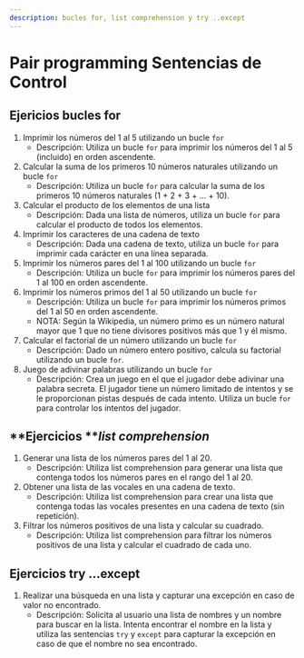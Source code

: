 ```yaml
---
description: bucles for, list comprehension y try ..except
---
```


# Pair programming Sentencias de Control

## **Ejericios bucles for**

1. Imprimir los números del 1 al 5 utilizando un bucle `for`
   * Descripción: Utiliza un bucle `for` para imprimir los números del 1 al 5 (incluido) en orden ascendente.
2. Calcular la suma de los primeros 10 números naturales utilizando un bucle `for`
   * Descripción: Utiliza un bucle `for` para calcular la suma de los primeros 10 números naturales (1 + 2 + 3 + ... + 10).
3. Calcular el producto de los elementos de una lista
   * Descripción: Dada una lista de números, utiliza un bucle `for` para calcular el producto de todos los elementos.
4. Imprimir los caracteres de una cadena de texto
   * Descripción: Dada una cadena de texto, utiliza un bucle `for` para imprimir cada carácter en una línea separada.
5. Imprimir los números pares del 1 al 100 utilizando un bucle `for`
   * Descripción: Utiliza un bucle `for` para imprimir los números pares del 1 al 100 en orden ascendente.
6. Imprimir los números primos del 1 al 50 utilizando un bucle `for`
   * Descripción: Utiliza un bucle `for` para imprimir los números primos del 1 al 50 en orden ascendente.
   * NOTA: Según la Wikipedia, un número primo es un número natural mayor que 1 que no tiene divisores positivos más que 1 y él mismo.
7. Calcular el factorial de un número utilizando un bucle `for`
   * Descripción: Dado un número entero positivo, calcula su factorial utilizando un bucle `for`.
8. Juego de adivinar palabras utilizando un bucle `for`
   * Descripción: Crea un juego en el que el jugador debe adivinar una palabra secreta. El jugador tiene un número limitado de intentos y se le proporcionan pistas después de cada intento. Utiliza un bucle `for` para controlar los intentos del jugador.

## **Ejercicios **_**list comprehension**_

1. Generar una lista de los números pares del 1 al 20.
   * Descripción: Utiliza list comprehension para generar una lista que contenga todos los números pares en el rango del 1 al 20.
2. Obtener una lista de las vocales en una cadena de texto.
   * Descripción: Utiliza list comprehension para crear una lista que contenga todas las vocales presentes en una cadena de texto (sin repetición).
3. Filtrar los números positivos de una lista y calcular su cuadrado.
   * Descripción: Utiliza list comprehension para filtrar los números positivos de una lista y calcular el cuadrado de cada uno.

## **Ejercicios try ...except**

1. Realizar una búsqueda en una lista y capturar una excepción en caso de valor no encontrado.
   * Descripción: Solicita al usuario una lista de nombres y un nombre para buscar en la lista. Intenta encontrar el nombre en la lista y utiliza las sentencias `try` y `except` para capturar la excepción en caso de que el nombre no sea encontrado.
